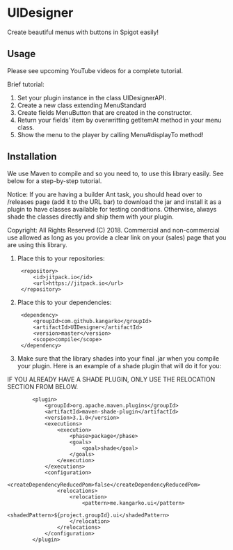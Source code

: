 # UIDesigner
Create beautiful menus with buttons in Spigot easily!

## Usage
Please see upcoming YouTube videos for a complete tutorial.

Brief tutorial:
1. Set your plugin instance in the class UIDesignerAPI.
2. Create a new class extending MenuStandard
3. Create fields MenuButton that are created in the constructor.
4. Return your fields' item by overwritting getItemAt method in your menu class.
5. Show the menu to the player by calling Menu#displayTo method! 

## Installation
We use Maven to compile and so you need to, to use this library easily. See below for a step-by-step tutorial.

Notice: If you are having a builder Ant task, you should head over to /releases page (add it to the URL bar) to download the jar and install it as a plugin to have classes available for testing conditions. Otherwise, always shade the classes directly and ship them with your plugin.

Copyright: All Rights Reserved (C) 2018. Commercial and non-commercial use allowed as long as you provide a clear link on your (sales) page that you are using this library.  


1. Place this to your repositories:

		<repository>
			<id>jitpack.io</id>
			<url>https://jitpack.io</url>
		</repository>

2. Place this to your dependencies:

		<dependency>
			<groupId>com.github.kangarko</groupId>
			<artifactId>UIDesigner</artifactId>
			<version>master</version>
			<scope>compile</scope>
		</dependency>
    
2. Make sure that the library shades into your final .jar when you compile your plugin. Here is an example of a shade plugin that will do it for you:

IF YOU ALREADY HAVE A SHADE PLUGIN, ONLY USE THE RELOCATION SECTION FROM BELOW.

			<plugin>
				<groupId>org.apache.maven.plugins</groupId>
				<artifactId>maven-shade-plugin</artifactId>
				<version>3.1.0</version>
				<executions>
					<execution>
						<phase>package</phase>
						<goals>
							<goal>shade</goal>
						</goals>
					</execution>
				</executions>
				<configuration>
					<createDependencyReducedPom>false</createDependencyReducedPom>
					<relocations>
						<relocation>
							<pattern>me.kangarko.ui</pattern>
							<shadedPattern>${project.groupId}.ui</shadedPattern>
						</relocation>
					</relocations>
				</configuration>
			</plugin>
